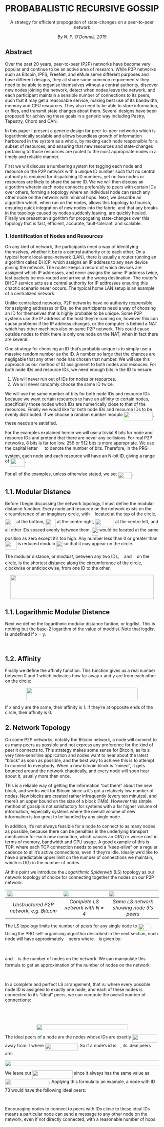 
# <center>PROBABALISTIC RECURSIVE GOSSIP</center>
<center>A strategy for efficient propogation of state-changes on a peer-to-peer network</center>

 *<center>By N. P. O’Donnell, 2019</center>*


## Abstract

Over the past 20 years, peer-to-peer (P2P) networks have become very popular and continue to be an active area of research. While P2P networks such as Bitcoin, IPFS, FreeNet, and eMule serve different purposes and have different designs, they all share some common requirements: they need to be able to organise themselves without a central authority, discover new nodes joining the network, detect when nodes leave the network, and each participant maintain a sensible number of connections to its peers, such that it may get a reasonable service, making best use of its bandwidth, memory and CPU resources. They also need to be able to store information, or files, and transmit state changes about them. Several designs have been proposed for achieving these goals in a generic way including Pastry, Tapestry, Chord and CAN.

In this paper I present a generic design for peer-to-peer networks which is logarithmically scalable and allows boundless growth of information harboured in the system as a whole, by making each node responsible for a subset of resources, and ensuring that new resources and state-changes pertaining to those resources are routed to the most appropriate nodes in a timely and reliable manner.

First we will discuss a numbering system for tagging each node and resource on the P2P network with a unique ID number such that no central authority is required for dispatching ID numbers, yet no two nodes or resources are likely to share the same ID. We we will then discuss an algorithm wherein each node connects preferably to peers with certain IDs over others, forming a topology where an individual node can reach any other node on the network with minimal hops. Next, we describe an algorithm which, when run on the nodes, allows this topology to flourish, ensuring quick integration of new nodes into the fabric, and that any breaks in the topology caused by nodes suddenly leaving, are quickly healed. Finally we present an algorithm for propogating state-changes over this topology that is fast, efficient, accurate, fault-tolerant, and scalable.

### 1. Identification of Nodes and Resources

On any kind of network, the participants need a way of identifying themselves, whether it be to a central authority or to each other. On a typical home local-area-network (LAN), there is usually a router running an algorithm called DHCP, which assigns an IP address to any new device joining the network. The router keeps a record of which devices are assigned which IP addresses, and never assigns the same IP address twice, lest packets be mis-routed and arrive at the wrong destination. The router’s DHCP service acts as a central authority for IP addresses ensuring this chaotic scenario never occurs. The typical home LAN setup is an example of a centralized network.

Unlike centralized networks, P2P networks have no authority responsible for assigning addresses or IDs, so the participants need a way of choosing an ID for themselves that is highly probable to be unique. Some P2P systems use the IP address of the host they’re running on, however this can cause problems if the IP address changes, or the computer is behind a NAT which has other machines also on same P2P network. This could cause outside nodes to think there is only one node on the NAT, when in fact there are several.

One strategy for choosing an ID that’s probably unique is to simply use a massive random number as the ID. A number so large that the chances are negligable that any other node has chosen that number. We will use this approach as our method of ID assignment to both nodes and resouces. For both node IDs and resource IDs, we need enough bits in the ID to ensure:

1. We will never run out of IDs for nodes or resources.
2. We will never randomly choose the same ID twice.

We will use the same number of bits for both node IDs and resource IDs because we want certain resources to have an affinity to certain nodes, specifically those nodes who’s IDs are numerically close to that of the resources. Finally we would like for both node IDs and resource IDs to be evenly distributed. If we choose a random number modulo <img src="/tex/7801c537bd3e31537f0f7c6c15b473d3.svg?invert_in_darkmode&sanitize=true" align=middle width=95.0370366pt height=27.91243950000002pt/>, these needs are satisfied.

For the examples explained herein we will use a trivial 8 bits for node and resource IDs and pretend that there are never any collisions. For real P2P networks, 8 bits is far too low. 256 or 512 bits is more appropriate. We use the capital letter <img src="/tex/f9c4988898e7f532b9f826a75014ed3c.svg?invert_in_darkmode&sanitize=true" align=middle width=14.99998994999999pt height=22.465723500000017pt/> to denote the number of bits. Therefore, in the PRG system, each node and each resource will have an N-bit ID, giving a range of  <img src="/tex/e51f96ba1c505e6968ed01eb1d7133d6.svg?invert_in_darkmode&sanitize=true" align=middle width=47.171295599999986pt height=27.6567522pt/>. 

For all of the examples, unless otherwise stated, we set <img src="/tex/f67640c49b4decfc49669e14c677015f.svg?invert_in_darkmode&sanitize=true" align=middle width=45.13680929999999pt height=22.465723500000017pt/>.

## 1.1. Modular Distance

Before I begin discussing the network topology, I must define the modular distance function. Every node and resource on the network exists on the circumference of an imaginary circle, with <img src="/tex/29632a9bf827ce0200454dd32fc3be82.svg?invert_in_darkmode&sanitize=true" align=middle width=8.219209349999991pt height=21.18721440000001pt/> located at the top of the circle, <img src="/tex/e44df5d151ec50db64d4564130e70ea6.svg?invert_in_darkmode&sanitize=true" align=middle width=32.97044189999999pt height=27.6567522pt/> at the bottom, <img src="/tex/02d7f5ab7b9b7d6402c5fb012e75a432.svg?invert_in_darkmode&sanitize=true" align=middle width=32.97044189999999pt height=27.6567522pt/> at the centre right,  <img src="/tex/b0cef80a9386f09abf42301950b28756.svg?invert_in_darkmode&sanitize=true" align=middle width=61.28084324999998pt height=27.6567522pt/> at the centre left, and all other IDs spaced evenly between them. <img src="/tex/6bd87d9e2f456bcede6b5418622a42a6.svg?invert_in_darkmode&sanitize=true" align=middle width=19.86537134999999pt height=27.6567522pt/> would be located at the same position as zero except it’s too high. Any number less than 0 or greater than <img src="/tex/6f0c312b260203e13ba89d79f1cb15d9.svg?invert_in_darkmode&sanitize=true" align=middle width=37.12568144999999pt height=27.6567522pt/> is reduced modulo <img src="/tex/6bd87d9e2f456bcede6b5418622a42a6.svg?invert_in_darkmode&sanitize=true" align=middle width=19.86537134999999pt height=27.6567522pt/> so that it may appear on the circle.

The modular distance, or *moddist*, between any two IDs, <img src="/tex/332cc365a4987aacce0ead01b8bdcc0b.svg?invert_in_darkmode&sanitize=true" align=middle width=9.39498779999999pt height=14.15524440000002pt/> and <img src="/tex/deceeaf6940a8c7a5a02373728002b0f.svg?invert_in_darkmode&sanitize=true" align=middle width=8.649225749999989pt height=14.15524440000002pt/> on the circle, is the shortest distance along the circumference of the circle, clockwise or anticlockwise, from one ID to the other.

<p align="center"><img src="/tex/fd154d69e4da7582688d5b8e55d6fb87.svg?invert_in_darkmode&sanitize=true" align=middle width=470.39956589999997pt height=78.93483675pt/></p>

## 1.1. Logarithmic Modular Distance

Next we define the logarithmic modular distance funtion, or logdist. This is nothing but the base-2 logarithm of the value of moddist. Note that logdist is undefined if x = y.

<p align="center"><img src="/tex/b8ee72c2cc22ccdbbe8829fc93734655.svg?invert_in_darkmode&sanitize=true" align=middle width=282.1732188pt height=16.438356pt/></p>

## 1.2. Affinity

Finally we define the affinity function. This function gives us a real number between 0 and 1 which indicates how far away x and y are from each other on the circle:

<p align="center"><img src="/tex/0a341b3022bdb76d737dbaed9abb94d8.svg?invert_in_darkmode&sanitize=true" align=middle width=363.1115136pt height=40.600244849999996pt/></p>

If x and y are the same, their affinity is 1. If they’re at opposite ends of the circle, their affinity is 0.

## 2. Network Topology

On some P2P networks, notably the Bitcoin network, a node will connect to as many peers as possible and not express any preference for the kind of peer it connects to. This strategy makes some sense for Bitcoin, as its a very time-sensitive application and nodes want to hear about the latest “block” as soon as possible, and the best way to achieve this is to attempt to connect to everybody. When a new bitcoin block is “mined”, it gets bounced around the network chaotically, and every node will soon hear about it, usually more than once.

This is a reliable way of getting the information “out there” about the new block, and works well for Bitcoin since a it’s got a relatively low number of nodes. New blocks are created rather infrequently (every ten minutes), and there’s an upper bound on the size of a block (1Mb). However this simple method of gossip is not satisfactory for systems with a far higher volume of information, especially systems where the overall volume of new information is too great to be handled by any single node.

In addition, it’s not always feasible for a node to connect to as many nodes as possible, because there can be penalties in the underlying transport mechanism for each new connction, which causes an O(N) or worse cost in terms of memory, bandwidth and CPU usage. A good example of this is TCP, where each TCP connection needs to send a “keep-alive” on a regular cadence to all it’s active connections, even if they’re idle. Ideally we’d like to have a predictable upper limit on the number of connections we maintain, which is O(1) in the number of nodes.

At this point we introduce the *Logarithmic Spiderweb* (LS) topology as our network topology of choice for connecting together the nodes on our P2P network. 


|![](./img/unstructured_p2p.png)|![](./img/4_bit_node_fullmesh.png)|![](./img/4_bit_node_3.png)|
|:-|:-|:-|
|*<center>Unstructured P2P network, e.g. Bitcoin</center>*|*<center>Complete LS network with N = 4</center>*|*<center>Same LS network showing node 3’s peers</center>*|

The LS topology limits the number of peers for any single node to <img src="/tex/c6d581fab590154cd1835b0234c9bc1a.svg?invert_in_darkmode&sanitize=true" align=middle width=39.65759654999999pt height=22.465723500000017pt/>. Using the PRG self-organising algorithm described in the next section, each node will have approximately <img src="/tex/2ec6e630f199f589a2402fdf3e0289d5.svg?invert_in_darkmode&sanitize=true" align=middle width=8.270567249999992pt height=14.15524440000002pt/> peers where <img src="/tex/2ec6e630f199f589a2402fdf3e0289d5.svg?invert_in_darkmode&sanitize=true" align=middle width=8.270567249999992pt height=14.15524440000002pt/> is given by:

<p align="center"><img src="/tex/6ee6acc606817a754230de5225410b0d.svg?invert_in_darkmode&sanitize=true" align=middle width=137.872746pt height=16.438356pt/></p>

and <img src="/tex/55a049b8f161ae7cfeb0197d75aff967.svg?invert_in_darkmode&sanitize=true" align=middle width=9.86687624999999pt height=14.15524440000002pt/> is the number of nodes on the network. We can manipulate this formula to get an approximation of the number of nodes on the network:

<p align="center"><img src="/tex/de320d137a6f106a0f8c33d47c4fed90.svg?invert_in_darkmode&sanitize=true" align=middle width=62.09745794999999pt height=17.57997945pt/></p>

In a complete and perfect LS arrangement, that is: where every possible node ID is assigned to exactly one node, and each of these nodes is connected to it’s “ideal” peers, we can compute the overall number of connections:

<p align="center"><img src="/tex/7e80b702851647d6a9f72109ee65e758.svg?invert_in_darkmode&sanitize=true" align=middle width=156.53208285pt height=14.6502939pt/></p>
<p align="center"><img src="/tex/fe0179a6501443cf1c525b99ddd9bb48.svg?invert_in_darkmode&sanitize=true" align=middle width=209.65768065pt height=14.611878599999999pt/></p>
<p align="center"><img src="/tex/818432ee52a4957bf5300dfd36d45305.svg?invert_in_darkmode&sanitize=true" align=middle width=297.9706587pt height=18.7598829pt/></p>

The ideal peers of a node are the nodes whose IDs are exactly <img src="/tex/529a97fd401d07b4f29ddc1d77f8fd4c.svg?invert_in_darkmode&sanitize=true" align=middle width=81.50228954999999pt height=27.6567522pt/>  away from it where <img src="/tex/c5db0128ae8fb60b9c723c68cfd26f2a.svg?invert_in_darkmode&sanitize=true" align=middle width=106.50768809999998pt height=24.65753399999998pt/>. So if a node’s id is <img src="/tex/332cc365a4987aacce0ead01b8bdcc0b.svg?invert_in_darkmode&sanitize=true" align=middle width=9.39498779999999pt height=14.15524440000002pt/>, its ideal peers are:

<p align="center"><img src="/tex/b1d32d131fb1ee9de6bcdd1656c50148.svg?invert_in_darkmode&sanitize=true" align=middle width=710.04645855pt height=18.7598829pt/></p>

We leave out <img src="/tex/0e2682347ee3229716232c0bfcadb82d.svg?invert_in_darkmode&sanitize=true" align=middle width=132.00226049999998pt height=27.6567522pt/> since it always has the same value as <img src="/tex/9cb6027af6b0cfc228a2c69583ed942f.svg?invert_in_darkmode&sanitize=true" align=middle width=143.87424314999998pt height=27.6567522pt/>. Applying this formula to an example, a node with ID 73 would have the following ideal peers:

<p align="center"><img src="/tex/e608a551760989e404e84116d45fea89.svg?invert_in_darkmode&sanitize=true" align=middle width=381.73548435pt height=16.438356pt/></p>

Encouraging nodes to connect to peers with IDs close to these ideal IDs means a particular node can send a message to any other node on the network, even if not directly connected, with a reasonable number of hops. 